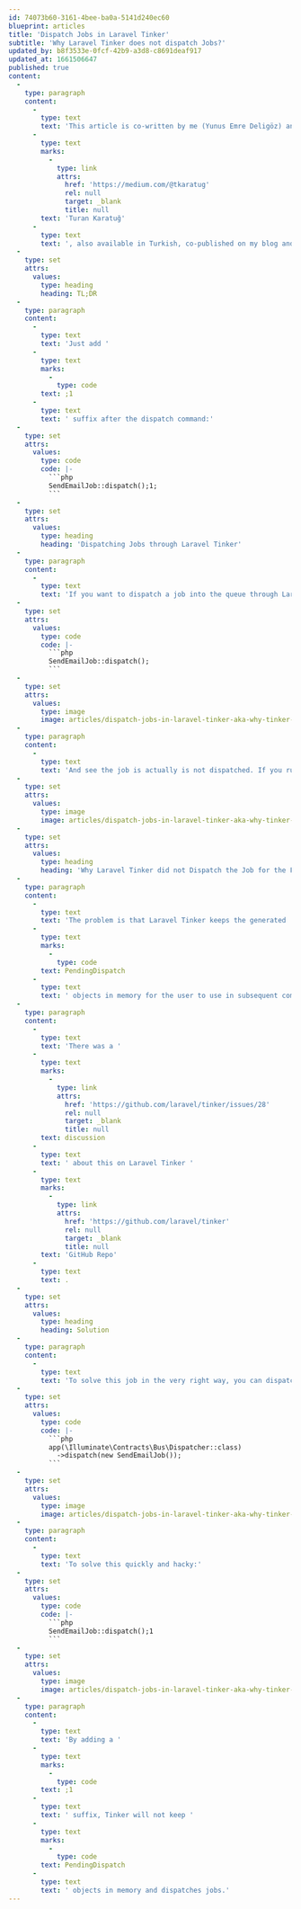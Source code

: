 ```yaml
---
id: 74073b60-3161-4bee-ba0a-5141d240ec60
blueprint: articles
title: 'Dispatch Jobs in Laravel Tinker'
subtitle: 'Why Laravel Tinker does not dispatch Jobs?'
updated_by: b8f3533e-0fcf-42b9-a3d8-c8691deaf917
updated_at: 1661506647
published: true
content:
  -
    type: paragraph
    content:
      -
        type: text
        text: 'This article is co-written by me (Yunus Emre Deligöz) and '
      -
        type: text
        marks:
          -
            type: link
            attrs:
              href: 'https://medium.com/@tkaratug'
              rel: null
              target: _blank
              title: null
        text: 'Turan Karatuğ'
      -
        type: text
        text: ', also available in Turkish, co-published on my blog and Medium.'
  -
    type: set
    attrs:
      values:
        type: heading
        heading: TL;DR
  -
    type: paragraph
    content:
      -
        type: text
        text: 'Just add '
      -
        type: text
        marks:
          -
            type: code
        text: ;1
      -
        type: text
        text: ' suffix after the dispatch command:'
  -
    type: set
    attrs:
      values:
        type: code
        code: |-
          ```php
          SendEmailJob::dispatch();1;
          ```
  -
    type: set
    attrs:
      values:
        type: heading
        heading: 'Dispatching Jobs through Laravel Tinker'
  -
    type: paragraph
    content:
      -
        type: text
        text: 'If you want to dispatch a job into the queue through Laravel Artisan Tinker, you’ll open the Tinker and write:'
  -
    type: set
    attrs:
      values:
        type: code
        code: |-
          ```php
          SendEmailJob::dispatch();
          ```
  -
    type: set
    attrs:
      values:
        type: image
        image: articles/dispatch-jobs-in-laravel-tinker-aka-why-tinker-does-not-dispatch-jobs/cleanshot-2022-08-26-at-00.14.48@2x.png
  -
    type: paragraph
    content:
      -
        type: text
        text: 'And see the job is actually is not dispatched. If you run the command again, you’ll see the same response but the job is dispatched into the queue only once.'
  -
    type: set
    attrs:
      values:
        type: image
        image: articles/dispatch-jobs-in-laravel-tinker-aka-why-tinker-does-not-dispatch-jobs/cleanshot-2022-08-26-at-00.15.16@2x.png
  -
    type: set
    attrs:
      values:
        type: heading
        heading: 'Why Laravel Tinker did not Dispatch the Job for the First Time?'
  -
    type: paragraph
    content:
      -
        type: text
        text: 'The problem is that Laravel Tinker keeps the generated '
      -
        type: text
        marks:
          -
            type: code
        text: PendingDispatch
      -
        type: text
        text: ' objects in memory for the user to use in subsequent commands. When this object is destroyed, it actually dispatches the job.'
  -
    type: paragraph
    content:
      -
        type: text
        text: 'There was a '
      -
        type: text
        marks:
          -
            type: link
            attrs:
              href: 'https://github.com/laravel/tinker/issues/28'
              rel: null
              target: _blank
              title: null
        text: discussion
      -
        type: text
        text: ' about this on Laravel Tinker '
      -
        type: text
        marks:
          -
            type: link
            attrs:
              href: 'https://github.com/laravel/tinker'
              rel: null
              target: _blank
              title: null
        text: 'GitHub Repo'
      -
        type: text
        text: .
  -
    type: set
    attrs:
      values:
        type: heading
        heading: Solution
  -
    type: paragraph
    content:
      -
        type: text
        text: 'To solve this job in the very right way, you can dispatch the job through Laravel’s dispatcher class:'
  -
    type: set
    attrs:
      values:
        type: code
        code: |-
          ```php
          app(\Illuminate\Contracts\Bus\Dispatcher::class)
            ->dispatch(new SendEmailJob());
          ```
  -
    type: set
    attrs:
      values:
        type: image
        image: articles/dispatch-jobs-in-laravel-tinker-aka-why-tinker-does-not-dispatch-jobs/cleanshot-2022-08-26-at-00.09.55@2x.png
  -
    type: paragraph
    content:
      -
        type: text
        text: 'To solve this quickly and hacky:'
  -
    type: set
    attrs:
      values:
        type: code
        code: |-
          ```php
          SendEmailJob::dispatch();1
          ```
  -
    type: set
    attrs:
      values:
        type: image
        image: articles/dispatch-jobs-in-laravel-tinker-aka-why-tinker-does-not-dispatch-jobs/cleanshot-2022-08-26-at-00.10.53@2x.png
  -
    type: paragraph
    content:
      -
        type: text
        text: 'By adding a '
      -
        type: text
        marks:
          -
            type: code
        text: ;1
      -
        type: text
        text: ' suffix, Tinker will not keep '
      -
        type: text
        marks:
          -
            type: code
        text: PendingDispatch
      -
        type: text
        text: ' objects in memory and dispatches jobs.'
---
```

